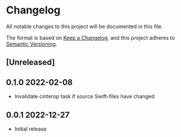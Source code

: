 # Changelog
All notable changes to this project will be documented in this file.

The format is based on [Keep a Changelog](https://keepachangelog.com/en/1.0.0/),
and this project adheres to [Semantic Versioning](https://semver.org/spec/v2.0.0.html).

## [Unreleased]

## 0.1.0 2022-02-08

* Invalidate cinterop task if source Swift-files have changed

## 0.0.1 2022-12-27

* Initial release
